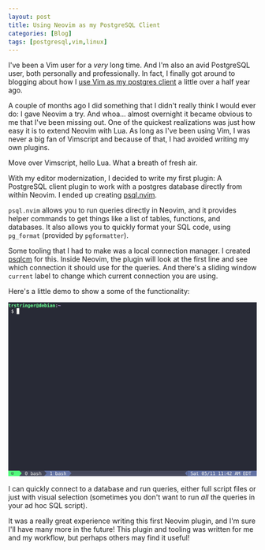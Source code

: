 ```yaml
---
layout: post
title: Using Neovim as my PostgreSQL Client
categories: [Blog]
tags: [postgresql,vim,linux]
---
```


I've been a Vim user for a _very_ long time. And I'm also an avid PostgreSQL user, both personally and professionally. In fact, I finally got around to blogging about how I [use Vim as my postgres client](https://trstringer.com/postgres-client-vim/) a little over a half year ago.

A couple of months ago I did something that I didn't really think I would ever do: I gave Neovim a try. And whoa... almost overnight it became obvious to me that I've been missing out. One of the quickest realizations was just how easy it is to extend Neovim with Lua. As long as I've been using Vim, I was never a big fan of Vimscript and because of that, I had avoided writing my own plugins.

Move over Vimscript, hello Lua. What a breath of fresh air.

With my editor modernization, I decided to write my first plugin: A PostgreSQL client plugin to work with a postgres database directly from within Neovim. I ended up creating [psql.nvim](https://github.com/trstringer/psql.nvim).

`psql.nvim` allows you to run queries directly in Neovim, and it provides helper commands to get things like a list of tables, functions, and databases. It also allows you to quickly format your SQL code, using `pg_format` (provided by `pgformatter`).

Some tooling that I had to make was a local connection manager. I created [psqlcm](https://github.com/trstringer/psqlcm) for this. Inside Neovim, the plugin will look at the first line and see which connection it should use for the queries. And there's a sliding window `current` label to change which current connection you are using.

Here's a little demo to show a some of the functionality:

![psql.nvim demo](../images/psqlnvim-psqlcm2.gif)

I can quickly connect to a database and run queries, either full script files or just with visual selection (sometimes you don't want to run _all_ the queries in your ad hoc SQL script).

It was a really great experience writing this first Neovim plugin, and I'm sure I'll have many more in the future! This plugin and tooling was written for me and my workflow, but perhaps others may find it useful!
